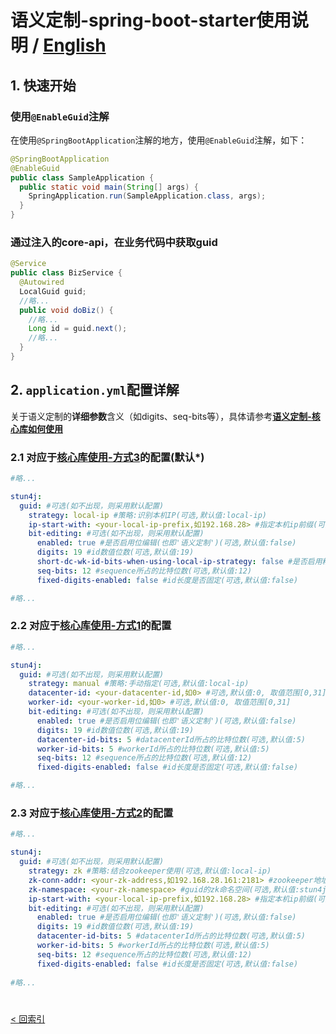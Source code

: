 # 语义定制-spring-boot-starter使用说明 / [English](README_en_US.md)

## 1. 快速开始
### 使用`@EnableGuid`注解
在使用`@SpringBootApplication`注解的地方，使用`@EnableGuid`注解，如下：
```java
@SpringBootApplication
@EnableGuid
public class SampleApplication {
  public static void main(String[] args) {
    SpringApplication.run(SampleApplication.class, args);
  }
}
```
### 通过注入的core-api，在业务代码中获取guid
```java
@Service
public class BizService {
  @Autowired
  LocalGuid guid;
  //略...
  public void doBiz() {
    //略...
    Long id = guid.next();
    //略...
  }
}
```

## 2. `application.yml`配置详解
关于语义定制的**详细参数**含义（如digits、seq-bits等），具体请参考[**语义定制-核心库如何使用**](../../core/README.md)
### 2.1 对应于[**核心库使用-方式3**](/stun4j-guid-core/README.md)的配置(**默认\***)
```yml
#略...

stun4j:
  guid: #可选(如不出现，则采用默认配置)
    strategy: local-ip #策略:识别本机IP(可选,默认值:local-ip)
    ip-start-with: <your-local-ip-prefix,如192.168.28> #指定本机ip前缀(可选,如不指定,将自动挑选本机IP)
    bit-editing: #可选(如不出现，则采用默认配置)
      enabled: true #是否启用位编辑(也即'语义定制')(可选,默认值:false)
      digits: 19 #id数值位数(可选,默认值:19)
      short-dc-wk-id-bits-when-using-local-ip-strategy: false #是否启用精简模式(仅本方式有效,可选,默认值:false)
      seq-bits: 12 #sequence所占的比特位数(可选,默认值:12)
      fixed-digits-enabled: false #id长度是否固定(可选,默认值:false)

#略...
```
### 2.2 对应于[**核心库使用-方式1**](/stun4j-guid-core/README.md)的配置
```yml
#略...

stun4j:
  guid: #可选(如不出现，则采用默认配置)
    strategy: manual #策略:手动指定(可选,默认值:local-ip)
    datacenter-id: <your-datacenter-id,如0> #可选,默认值:0, 取值范围[0,31]
    worker-id: <your-worker-id,如0> #可选,默认值:0, 取值范围[0,31]
    bit-editing: #可选(如不出现，则采用默认配置)
      enabled: true #是否启用位编辑(也即'语义定制')(可选,默认值:false)
      digits: 19 #id数值位数(可选,默认值:19)
      datacenter-id-bits: 5 #datacenterId所占的比特位数(可选,默认值:5)
      worker-id-bits: 5 #workerId所占的比特位数(可选,默认值:5)
      seq-bits: 12 #sequence所占的比特位数(可选,默认值:12)
      fixed-digits-enabled: false #id长度是否固定(可选,默认值:false)

#略...
```
### 2.3 对应于[**核心库使用-方式2**](/stun4j-guid-core/README.md)的配置
```yml
#略...

stun4j:
  guid: #可选(如不出现，则采用默认配置)
    strategy: zk #策略:结合zookeeper使用(可选,默认值:local-ip)
    zk-conn-addr: <your-zk-address,如192.168.28.161:2181> #zookeeper地址(可选,默认值:localhost:2181)
    zk-namespace: <your-zk-namespace> #guid的zk命名空间(可选,默认值:stun4j-guid)
    ip-start-with: <your-local-ip-prefix,如192.168.28> #指定本机ip前缀(可选,如不指定,将自动挑选本机IP)
    bit-editing: #可选(如不出现，则采用默认配置)
      enabled: true #是否启用位编辑(也即'语义定制')(可选,默认值:false)
      digits: 19 #id数值位数(可选,默认值:19)
      datacenter-id-bits: 5 #datacenterId所占的比特位数(可选,默认值:5)
      worker-id-bits: 5 #workerId所占的比特位数(可选,默认值:5)
      seq-bits: 12 #sequence所占的比特位数(可选,默认值:12)
      fixed-digits-enabled: false #id长度是否固定(可选,默认值:false)
        
#略...
```
# 
[< 回索引](../README.md)
